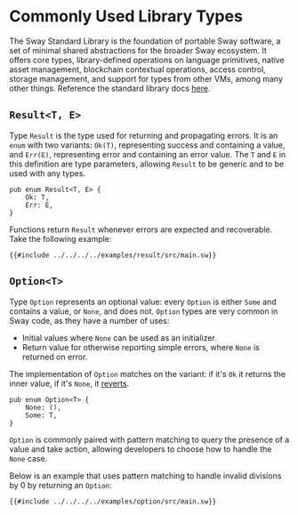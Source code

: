 # Commonly Used Library Types

The Sway Standard Library is the foundation of portable Sway software, a set of minimal shared abstractions for the broader Sway ecosystem. It offers core types, library-defined operations on language primitives, native asset management, blockchain contextual operations, access control, storage management, and support for types from other VMs, among many other things. Reference the standard library docs [here](https://fuellabs.github.io/sway/master/std/index.html).

## `Result<T, E>`

Type `Result` is the type used for returning and propagating errors. It is an `enum` with two variants: `Ok(T)`, representing success and containing a value, and `Err(E)`, representing error and containing an error value. The `T` and `E` in this definition are type parameters, allowing `Result` to be generic and to be used with any types.

```sway
pub enum Result<T, E> {
    Ok: T,
    Err: E,
}
```

Functions return `Result` whenever errors are expected and recoverable. Take the following example:

```sway
{{#include ../../../../examples/result/src/main.sw}}
```

## `Option<T>`

Type `Option` represents an optional value: every `Option` is either `Some` and contains a value, or `None`, and does not. `Option` types are very common in Sway code, as they have a number of uses:

- Initial values where `None` can be used as an initializer.
- Return value for otherwise reporting simple errors, where `None` is returned on error.

The implementation of `Option` matches on the variant: if it's `Ok` it returns the inner value, if it's `None`, it [reverts](https://github.com/FuelLabs/fuel-specs/blob/master/src/vm/instruction_set.md#rvrt-revert).

```sway
pub enum Option<T> {
    None: (),
    Some: T,
}
```

`Option` is commonly paired with pattern matching to query the presence of a value and take action, allowing developers to choose how to handle the `None` case.

Below is an example that uses pattern matching to handle invalid divisions by 0 by returning an `Option`:

```sway
{{#include ../../../../examples/option/src/main.sw}}
```
